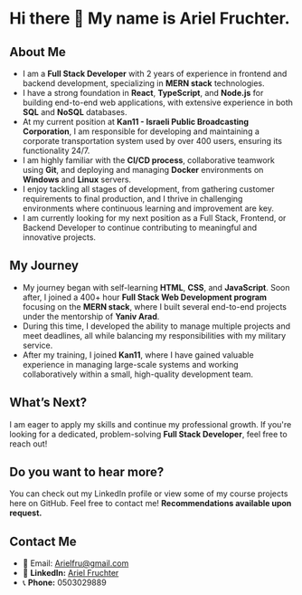 # Hi there 👋 My name is Ariel Fruchter.
## About Me
- I am a **Full Stack Developer** with 2 years of experience in frontend and backend development, specializing in **MERN stack** technologies.
- I have a strong foundation in **React**, **TypeScript**, and **Node.js** for building end-to-end web applications, with extensive experience in both **SQL** and **NoSQL** databases.
- At my current position at **Kan11 - Israeli Public Broadcasting Corporation**, I am responsible for developing and maintaining a corporate transportation system used by over 400 users, ensuring its functionality 24/7.
- I am highly familiar with the **CI/CD process**, collaborative teamwork using **Git**, and deploying and managing **Docker** environments on **Windows** and **Linux** servers.
- I enjoy tackling all stages of development, from gathering customer requirements to final production, and I thrive in challenging environments where continuous learning and improvement are key.
- I am currently looking for my next position as a Full Stack, Frontend, or Backend Developer to continue contributing to meaningful and innovative projects.
## My Journey
- My journey began with self-learning **HTML**, **CSS**, and **JavaScript**. Soon after, I joined a 400+ hour **Full Stack Web Development program** focusing on the **MERN stack**, where I built several end-to-end projects under the mentorship of **Yaniv Arad**.
- During this time, I developed the ability to manage multiple projects and meet deadlines, all while balancing my responsibilities with my military service.
- After my training, I joined **Kan11**, where I have gained valuable experience in managing large-scale systems and working collaboratively within a small, high-quality development team.
## What’s Next?
I am eager to apply my skills and continue my professional growth. If you're looking for a dedicated, problem-solving **Full Stack Developer**, feel free to reach out!

## Do you want to hear more?
You can check out my LinkedIn profile or view some of my course projects here on GitHub. Feel free to contact me! **Recommendations available upon request.**

## Contact Me
- 📧 Email: Arielfru@gmail.com
- 🔗 **LinkedIn:** [Ariel Fruchter](https://www.linkedin.com/in/arielfruchter/)
- 📞 **Phone:** 0503029889
